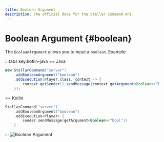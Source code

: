 ```yaml
---
title: Boolean Argument
description: The official docs for the Stellar Command API.
---
```


# Boolean Argument {#boolean}

The `BooleanArgument` allows you to input a `boolean`. Example:

:::tabs key:kotlin-java
== Java
```Java
new StellarCommand("server")
    .addBooleanArgument("boolean")
    .addExecution(Player.class, context -> {
        context.getSender().sendMessage(context.getArgument<Boolean>("bool"));
    });
```
== Kotlin
```Kotlin
StellarCommand("server")
    .addBooleanArgument("boolean")
    .addExecution<Player> {
        sender.sendMessage(getArgument<Boolean>("bool"))
    }
```
:::
![Boolean Argument](https://cdn.lutto.dev/stellar/gifs/basic/boolean.gif)